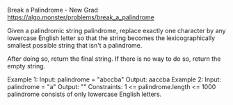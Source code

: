 Break a Palindrome - New Grad
https://algo.monster/problems/break_a_palindrome

Given a palindromic string palindrome, replace exactly one character by any lowercase English letter so that the string becomes the lexicographically smallest possible string that isn't a palindrome.

After doing so, return the final string. If there is no way to do so, return the empty string.

Example 1:
Input: palindrome = "abccba"
Output: aaccba
Example 2:
Input: palindrome = "a"
Output: ""
Constraints:
1 <= palindrome.length <= 1000
palindrome consists of only lowercase English letters.

